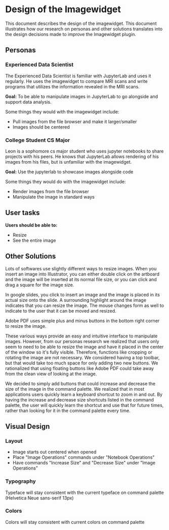 # Design of the Imagewidget

This document describes the design of the imagewidget. This document illustrates how our research on personas and other
solutions translates into the design decisions made to improve the Imagewidget plugin.

## Personas

### Experienced Data Scientist

The Experienced Data Scientist is familiar with JupyterLab and uses it regularly. He uses the imagewidget to compare MRI scans and write
programs that utilizes the information revealed in the MRI scans.

**Goal:** To be able to manipulate images in JupyterLab to go alongside and support data analysis.

Some things they would with the imagewidget include:

* Pull images from the file browser and make it larger/smaller
* Images should be centered

### College Student CS Major

Leon is a sophomore cs major student who uses jupyter notebooks to share projects with his peers. He knows that JupyterLab
allows rendering of his images from his files, but is unfamiliar with the imagewidget.

**Goal:** Use the jupyterlab to showcase images alongside code

Some things they would do with the imagewidget include:
* Render images from the file browser
* Manipulate the image in standard ways

## User tasks

**Users should be able to:**

* Resize
* See the entire image

## Other Solutions

Lots of softwares use slightly different ways to resize images. When you insert an image into Illustrator, you can either double click
on the artboard and the image will be inserted at its normal file size, or you can click and drag a square for the image size.

In google slides, you click to insert an image and the image is placed in its actual size onto the slide. A surrounding highlight
around the image indicates that you can resize the image. The mouse changes form as well to indicate to the user that it can be moved
and resized.

Adobe PDF uses simple plus and minus buttons in the bottom right corner to resize the image.

These various ways provide an easy and intuitive interface to manipulate images. However, from our personas research we realized that
users only seem to need to be able to resize the image and have it placed in the center of the window so it's fully visible. Therefore, functions like
cropping or rotating the image are not necessary. We considered having a top toolbar, but that would take too much space for only
adding two new buttons. We rationalized that using floating buttons like Adobe PDF could take away from the clean view of looking at the 
image. 

We decided to simply add buttons that could increase and decrease the size of the image in the command palette. We realized that
in most applications users quickly learn a keyboard shortcut to zoom in and out. By having the increase and decrease size shortcuts listed
in the command palette, the user will quickly learn the shortcut and use that for future times, rather than looking for it in the
command palette every time.


## Visual Design

### Layout

* Image starts out centered when opened
* Place "Image Operations" commands under "Notebook Operations"
* Have commands "Increase Size" and "Decrease Size" under "Image Operations"

### Typography

Typeface will stay consistent with the current typeface on command palette (Helvetica Neue sans-serif 13px)

### Colors

Colors will stay consistent with current colors on command palette
